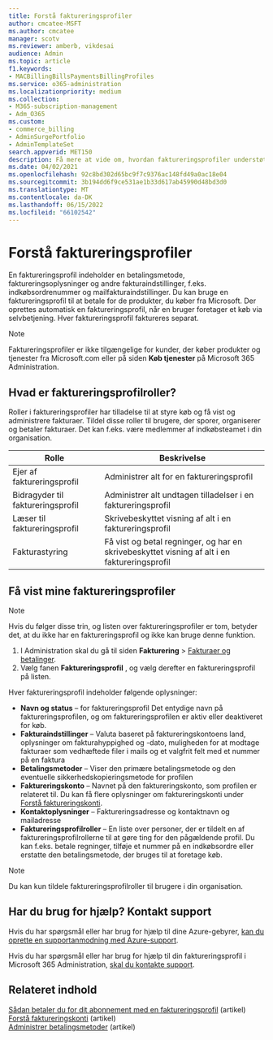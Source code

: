 ```yaml
---
title: Forstå faktureringsprofiler
author: cmcatee-MSFT
ms.author: cmcatee
manager: scotv
ms.reviewer: amberb, vikdesai
audience: Admin
ms.topic: article
f1.keywords:
- MACBillingBillsPaymentsBillingProfiles
ms.service: o365-administration
ms.localizationpriority: medium
ms.collection:
- M365-subscription-management
- Adm_O365
ms.custom:
- commerce_billing
- AdminSurgePortfolio
- AdminTemplateSet
search.appverid: MET150
description: Få mere at vide om, hvordan faktureringsprofiler understøtter fakturaer.
ms.date: 04/02/2021
ms.openlocfilehash: 92c8bd302d65bc9f7c9376ac148fd49a0ac18e04
ms.sourcegitcommit: 3b194dd6f9ce531ae1b33d617ab45990d48bd3d0
ms.translationtype: MT
ms.contentlocale: da-DK
ms.lasthandoff: 06/15/2022
ms.locfileid: "66102542"
---
```

# <a name="understand-billing-profiles"></a>Forstå faktureringsprofiler

En faktureringsprofil indeholder en betalingsmetode, faktureringsoplysninger og andre fakturaindstillinger, f.eks. indkøbsordrenummer og mailfakturaindstillinger. Du kan bruge en faktureringsprofil til at betale for de produkter, du køber fra Microsoft. Der oprettes automatisk en faktureringsprofil, når en bruger foretager et køb via selvbetjening. Hver faktureringsprofil faktureres separat.

> [!NOTE]
>
> Faktureringsprofiler er ikke tilgængelige for kunder, der køber produkter og tjenester fra Microsoft.com eller på siden **Køb tjenester** på Microsoft 365 Administration.

## <a name="what-are-billing-profile-roles"></a>Hvad er faktureringsprofilroller?

Roller i faktureringsprofiler har tilladelse til at styre køb og få vist og administrere fakturaer. Tildel disse roller til brugere, der sporer, organiserer og betaler fakturaer. Det kan f.eks. være medlemmer af indkøbsteamet i din organisation.

| Rolle                         | Beskrivelse                                                                      |
|----------------------------- |--------------------------------------------------------------------------------- |
| Ejer af faktureringsprofil        | Administrer alt for en faktureringsprofil                                          |
| Bidragyder til faktureringsprofil  | Administrer alt undtagen tilladelser i en faktureringsprofil                        |
| Læser til faktureringsprofil       | Skrivebeskyttet visning af alt i en faktureringsprofil                                |
| Fakturastyring              | Få vist og betal regninger, og har en skrivebeskyttet visning af alt i en faktureringsprofil  |

## <a name="view-my-billing-profiles"></a>Få vist mine faktureringsprofiler

> [!NOTE]
>
> Hvis du følger disse trin, og listen over faktureringsprofiler er tom, betyder det, at du ikke har en faktureringsprofil og ikke kan bruge denne funktion.

1. I Administration skal du gå til siden **Fakturering** \> <a href="https://go.microsoft.com/fwlink/p/?linkid=2102895" target="_blank">Fakturaer og betalinger</a>.
2. Vælg fanen **Faktureringsprofil** , og vælg derefter en faktureringsprofil på listen.

Hver faktureringsprofil indeholder følgende oplysninger:

- **Navn og status** &ndash; for faktureringsprofil Det entydige navn på faktureringsprofilen, og om faktureringsprofilen er aktiv eller deaktiveret for køb.
- **Fakturaindstillinger** &ndash; Valuta baseret på faktureringskontoens land, oplysninger om fakturahyppighed og -dato, muligheden for at modtage fakturaer som vedhæftede filer i mails og et valgfrit felt med et nummer på en faktura
- **Betalingsmetoder** &ndash; Viser den primære betalingsmetode og den eventuelle sikkerhedskopieringsmetode for profilen
- **Faktureringskonto** &ndash; Navnet på den faktureringskonto, som profilen er relateret til. Du kan få flere oplysninger om faktureringskonti under [Forstå faktureringskonti](../manage-billing-accounts.md).
- **Kontaktoplysninger** &ndash; Faktureringsadresse og kontaktnavn og mailadresse
- **Faktureringsprofilroller** &ndash; En liste over personer, der er tildelt en af faktureringsprofilrollerne til at gøre ting for den pågældende profil. Du kan f.eks. betale regninger, tilføje et nummer på en indkøbsordre eller erstatte den betalingsmetode, der bruges til at foretage køb.

> [!NOTE]
>
> Du kan kun tildele faktureringsprofilroller til brugere i din organisation.

## <a name="need-help-contact-support"></a>Har du brug for hjælp? Kontakt support

Hvis du har spørgsmål eller har brug for hjælp til dine Azure-gebyrer, <a href="https://portal.azure.com/#blade/Microsoft_Azure_Support/HelpAndSupportBlade/newsupportrequest" target="_blank">kan du oprette en supportanmodning med Azure-support</a>.

Hvis du har spørgsmål eller har brug for hjælp til din faktureringsprofil i Microsoft 365 Administration, [skal du kontakte support](../../admin/get-help-support.md).

## <a name="related-content"></a>Relateret indhold

[Sådan betaler du for dit abonnement med en faktureringsprofil](pay-for-subscription-billing-profile.md) (artikel)\
[Forstå faktureringskonti](../manage-billing-accounts.md) (artikel)\
[Administrer betalingsmetoder](manage-payment-methods.md) (artikel)
